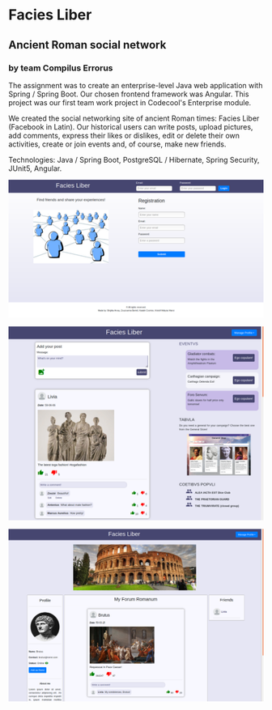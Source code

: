 # Facies Liber
## Ancient Roman social network
### by team Compilus Errorus
The assignment was to create  an enterprise-level Java web application with Spring / Spring Boot. Our chosen frontend framework was Angular. This project was our first team work project in Codecool's Enterprise module.

We created the social networking site of ancient Roman times: Facies Liber (Facebook in Latin). Our historical users can write posts, upload pictures, add comments, express their likes or dislikes, edit or delete their own activities, create or join events and, of course, make new friends.

Technologies: Java / Spring Boot, PostgreSQL / Hibernate, Spring Security, JUnit5, Angular.

![Facies Liber login page](facies_liber1.png)

![Facies Liber home page](facies_liber2.png)

![Facies Liber profile page](facies_liber3.png)
